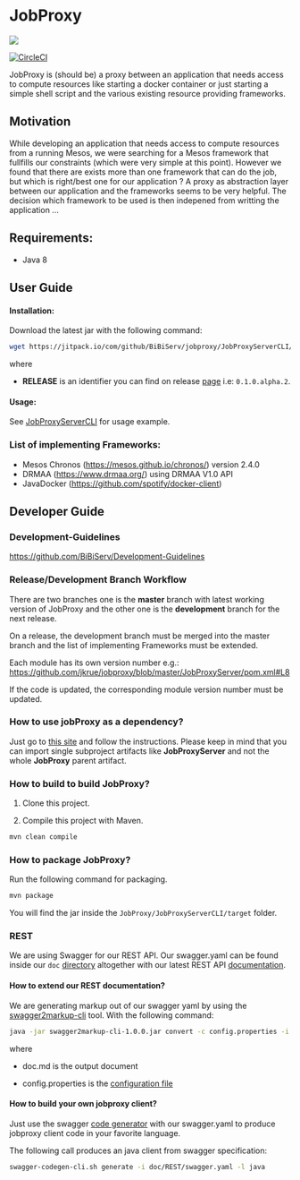 # JobProxy

[![](https://jitpack.io/v/BiBiServ/jobproxy.svg)](https://jitpack.io/#BiBiServ/jobproxy)

[![CircleCI](https://circleci.com/gh/BiBiServ/jobproxy/tree/development.svg?style=svg)](https://circleci.com/gh/BiBiServ/jobproxy/tree/development)

JobProxy is (should be) a proxy between an application that needs access to compute resources like starting a docker container or just starting a simple shell script and the various existing resource providing frameworks. 

## Motivation

While developing an application that needs access to compute resources from a running Mesos, we were searching for a Mesos framework that fullfills our constraints (which were very simple at this point). However we found that there are exists more than one framework that can do the job, but which is right/best one for our application ? A proxy as abstraction layer between our application and the frameworks seems to be very helpful. The decision which framework to be used is then indepened from writting the application ...

## Requirements:

* Java 8

## User Guide

#### Installation:

Download the latest jar with the following command:

~~~BASH
wget https://jitpack.io/com/github/BiBiServ/jobproxy/JobProxyServerCLI/RELEASE/JobProxyServerCLI-RELEASE.jar
~~~

where 
  
  * **RELEASE** is an identifier you can find on release [page](https://github.com/BiBiServ/jobproxy/releases) i.e: `0.1.0.alpha.2`.

#### Usage:

See  [JobProxyServerCLI](JobProxyServerCLI) for
usage example.

### List of implementing Frameworks:

* Mesos Chronos (https://mesos.github.io/chronos/) version 2.4.0
* DRMAA (https://www.drmaa.org/) using DRMAA V1.0 API
* JavaDocker (https://github.com/spotify/docker-client)

## Developer Guide

### Development-Guidelines

https://github.com/BiBiServ/Development-Guidelines

### Release/Development Branch Workflow

There are two branches one is the **master** branch with latest working version of JobProxy and the other one is
the **development** branch for the next release.

On a release, the development branch must be merged into the master branch and the list of implementing Frameworks must be extended.

Each module has its own version number e.g.: https://github.com/jkrue/jobproxy/blob/master/JobProxyServer/pom.xml#L8
 
If the code is updated, the corresponding module version number must be updated. 

### How to use jobProxy as a dependency?

Just go to [this site](https://jitpack.io/#BiBiServ/jobproxy) and follow the instructions.
Please keep in mind that you can import single subproject artifacts like **JobProxyServer** and 
not the whole **JobProxy** parent artifact.

### How to build to build JobProxy?

1. Clone this project.

2. Compile this project with Maven.

~~~Bash
mvn clean compile
~~~

### How to package JobProxy?

Run the following command for packaging. 

~~~Bash
mvn package
~~~

You will find the jar inside the `JobProxy/JobProxyServerCLI/target` folder.

### REST

We are using Swagger for our REST API. Our swagger.yaml can be found inside our `doc` [directory](doc/REST) altogether with our
latest REST API [documentation](doc/REST/api.md).

#### How to extend our REST documentation?

We are generating markup out of our swagger yaml by using the [swagger2markup-cli](http://swagger2markup.github.io/swagger2markup/1.0.1-SNAPSHOT/#_command_line_interface) tool.
With the following command:

~~~BASH
java -jar swagger2markup-cli-1.0.0.jar convert -c config.properties -i swagger.yaml -f doc.md
~~~

where
   
   * doc.md is the output document
   
   * config.properties is the [configuration file](doc/REST/config.properties)

#### How to build your own jobproxy client?

Just use the swagger [code generator](https://github.com/swagger-api/swagger-codegen) with our swagger.yaml to produce jobproxy client code in your favorite language.

The following call produces an java client from swagger specification:

~~~BASH
swagger-codegen-cli.sh generate -i doc/REST/swagger.yaml -l java 
~~~

